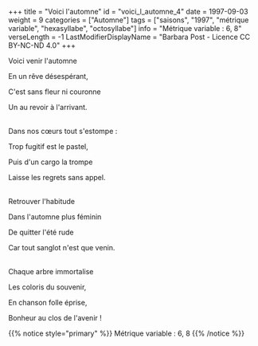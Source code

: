 +++
title = "Voici l'automne"
id = "voici_l_automne_4"
date = 1997-09-03
weight = 9
categories = ["Automne"]
tags = ["saisons", "1997", "métrique variable", "hexasyllabe", "octosyllabe"]
info = "Métrique variable : 6, 8"
verseLength = -1
LastModifierDisplayName = "Barbara Post - Licence CC BY-NC-ND 4.0"
+++

Voici venir l'automne

En un rêve désespérant,

C'est sans fleur ni couronne

Un au revoir à l'arrivant.

 \
Dans nos cœurs tout s'estompe :

Trop fugitif est le pastel,

Puis d'un cargo la trompe

Laisse les regrets sans appel.

 \
Retrouver l'habitude

Dans l'automne plus féminin

De quitter l'été rude

Car tout sanglot n'est que venin.

 \
Chaque arbre immortalise

Les coloris du souvenir,

En chanson folle éprise,

Bonheur au clos de l'avenir !

{{% notice style="primary" %}}
Métrique variable : 6, 8
{{% /notice %}}
